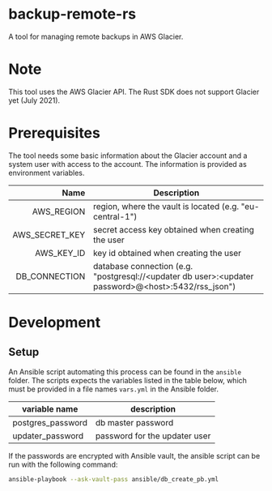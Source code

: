 # backup-remote-rs
A tool for managing remote backups in AWS Glacier.

# Note
This tool uses the AWS Glacier API.
The Rust SDK does not support Glacier yet (July 2021).

# Prerequisites
The tool needs some basic information about the Glacier account and a system user with access to the account.
The information is provided as environment variables.

| Name | Description |
| ---: | --- |
| AWS_REGION | region, where the vault is located (e.g. "eu-central-1") |
| AWS_SECRET_KEY | secret access key obtained when creating the user |
| AWS_KEY_ID | key id obtained when creating the user |
| DB_CONNECTION | database connection (e.g. "postgresql://&lt;updater db user&gt;:&lt;updater password&gt;@&lt;host&gt;:5432/rss_json") |

# Development

## Setup

An Ansible script automating this process can be found in the `ansible` folder.
The scripts expects the variables listed in the table below, which must be provided in a file names `vars.yml` in the Ansible folder.

| variable name | description |
| ------------- | ----------- |
| postgres_password | db master password |
| updater_password | password for the updater user |

If the passwords are encrypted with Ansible vault, the ansible script can be run with the following command:

```bash
ansible-playbook --ask-vault-pass ansible/db_create_pb.yml
```
